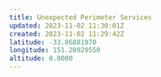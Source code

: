 ```yaml
---
title: Unexpected Perimeter Services
updated: 2023-11-02 11:30:01Z
created: 2023-11-02 11:29:42Z
latitude: -33.86881970
longitude: 151.20929550
altitude: 0.0000
---
```


